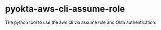 # pyokta-aws-cli-assume-role

The python tool to use the aws cli via assume role and Okta authentication.


